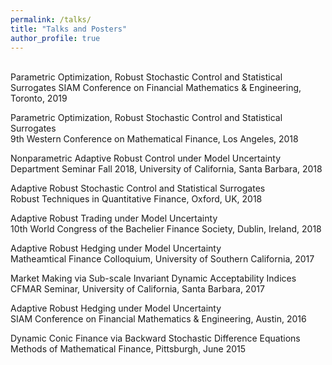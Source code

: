 ```yaml
---
permalink: /talks/
title: "Talks and Posters"
author_profile: true
---
```

<br>
Parametric Optimization, Robust Stochastic Control and Statistical Surrogates  
SIAM Conference on Financial Mathematics & Engineering, Toronto, 2019

Parametric Optimization, Robust Stochastic Control and Statistical Surrogates  
9th Western Conference on Mathematical Finance, Los Angeles, 2018

Nonparametric Adaptive Robust Control under Model Uncertainty  
Department Seminar Fall 2018, University of California, Santa Barbara, 2018

Adaptive Robust Stochastic Control and Statistical Surrogates  
Robust Techniques in Quantitative Finance, Oxford, UK, 2018

Adaptive Robust Trading under Model Uncertainty  
10th World Congress of the Bachelier Finance Society, Dublin, Ireland, 2018

Adaptive Robust Hedging under Model Uncertainty  
Matheamtical Finance Colloquium, University of Southern California, 2017

Market Making via Sub-scale Invariant Dynamic Acceptability Indices  
CFMAR Seminar, University of California, Santa Barbara, 2017

Adaptive Robust Hedging under Model Uncertainty  
SIAM Conference on Financial Mathematics & Engineering, Austin, 2016

Dynamic Conic Finance via Backward Stochastic Difference Equations  
Methods of Mathematical Finance, Pittsburgh, June 2015
